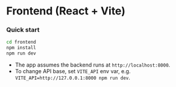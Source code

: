 # Frontend (React + Vite)

### Quick start
```bash
cd frontend
npm install
npm run dev
```
- The app assumes the backend runs at `http://localhost:8000`.
- To change API base, set `VITE_API` env var, e.g. `VITE_API=http://127.0.0.1:8000 npm run dev`.
